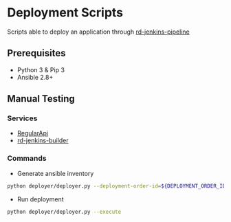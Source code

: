 # **Deployment Scripts**

Scripts able to deploy an application through [rd-jenkins-pipeline](https://github.com/dorefactor/rd-jenkins-pipeline)

## **Prerequisites**

* Python 3 & Pip 3
* Ansible 2.8+

## **Manual Testing**

### **Services**

* [RegularApi](https://github.com/dorefactor/RegularApi)
* [rd-jenkins-builder](https://github.com/dorefactor/rd-jenkins-builder)

### **Commands**

* Generate ansible inventory

```sh
python deployer/deployer.py --deployment-order-id=${DEPLOYMENT_ORDER_ID} --api-url=${RD_API_URL} --build-inventory
```

* Run deployment

```sh
python deployer/deployer.py --execute
```
